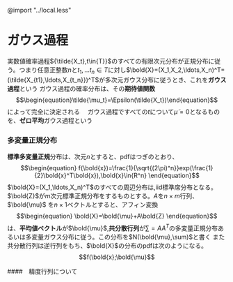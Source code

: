 @import "../local.less"
# ガウス過程

実数値確率過程${\tilde{X_t},t\in{T}}$のすべての有限次元分布が正規分布に従う。つまり任意正整数$n$と$t_1,\ldots t_n \in{T}$に対し$\bold{X}=(X_1,X_2,\ldots,X_n)^T=(\tilde{X_{t1},\ldots,X_{t_n}})^T$が多次元ガウス分布に従うとき、これを**ガウス過程**という
ガウス過程の確率分布は、その**期待値関数**
$$\begin{equation}\tilde{\mu_t}=\Epsilon(\tilde{X_t})\end{equation}$$
によって完全に決定される
　ガウス過程ですべての$t$について$\tilde{\mu}=0$となるものを、**ゼロ平均**ガウス過程という

### 多変量正規分布
**標準多変量正規**分布は、次元$n$とすると、pdfはつぎのとおり、
$$\begin{equation}
    f(\bold{x})=\frac{1}{\sqrt{(2\pi)^n}}exp(\frac{1}{2}\bold{x}^T\bold{x}),\bold{x}\in{R^n}
\end{equation}$$
$\bold{X}=(X_1,\ldots,X_n)^T$のすべての周辺分布は,iid標準席分布となる。
$\bold{Z}$が$m$次元標準正規分布をするものとする。$A$を$n\times m$行列、$\bold{\mu}$ を$n\times 1$ベクトルとすると、アフィン変換
$$\begin{equation}
    \bold{X}=\bold{\mu}+A\bold{Z}
\end{equation}$$
は、**平均値ベクトル**が$\bold{\mu}$,**共分散行列**が$\sum=AA^T$の多変量正規分布あるいは多変量ガウス分布に従う。この分布を$N(\bold{\mu},\sum)$と書く
また共分散行列は逆行列をもち、$\bold{X}$の分布のpdfは次のようになる。
$$f(\bold{x};\bold{\mu}$$

####　精度行列について

